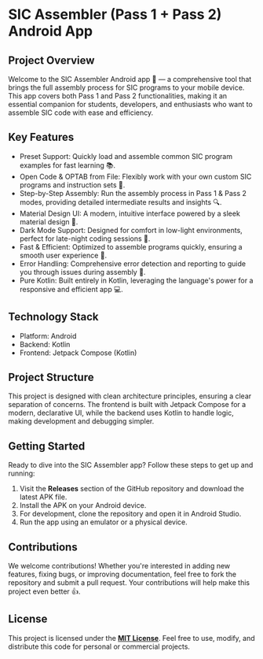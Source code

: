 <h1>SIC Assembler (Pass 1 + Pass 2) Android App</h1>

<h2>Project Overview</h2>
<p>Welcome to the SIC Assembler Android app 🤖 — a comprehensive tool that brings the full assembly process for SIC
    programs to your mobile device. This app covers both Pass 1 and Pass 2 functionalities, making it an essential
    companion for students, developers, and enthusiasts who want to assemble SIC code with ease and efficiency.</p>

<h2>Key Features</h2>
<ul>
    <li>Preset Support: Quickly load and assemble common SIC program examples for fast learning 📚.</li>
    <li>Open Code & OPTAB from File: Flexibly work with your own custom SIC programs and instruction sets 📁.</li>
    <li>Step-by-Step Assembly: Run the assembly process in Pass 1 & Pass 2 modes, providing detailed intermediate
        results and insights 🔍.</li>
    <li>Material Design UI: A modern, intuitive interface powered by a sleek material design 🎨.</li>
    <li>Dark Mode Support: Designed for comfort in low-light environments, perfect for late-night coding sessions 🌙.
    </li>
    <li>Fast & Efficient: Optimized to assemble programs quickly, ensuring a smooth user experience 🚀.</li>
    <li>Error Handling: Comprehensive error detection and reporting to guide you through issues during assembly 🚨.</li>
    <li>Pure Kotlin: Built entirely in Kotlin, leveraging the language's power for a responsive and efficient app 💻.
    </li>
</ul>

<h2>Technology Stack</h2>
<ul>
    <li>Platform: Android</li>
    <li>Backend: Kotlin</li>
    <li>Frontend: Jetpack Compose (Kotlin)</li>
</ul>

<h2>Project Structure</h2>
<p>This project is designed with clean architecture principles, ensuring a clear separation of concerns. The frontend is
    built with Jetpack Compose for a modern, declarative UI, while the backend uses Kotlin to handle logic, making
    development and debugging simpler.</p>

<h2>Getting Started</h2>
<p>Ready to dive into the SIC Assembler app? Follow these steps to get up and running:</p>
<ol>
    <li>Visit the <strong>Releases</strong> section of the GitHub repository and download the latest APK file.</li>
    <li>Install the APK on your Android device.</li>
    <li>For development, clone the repository and open it in Android Studio.</li>
    <li>Run the app using an emulator or a physical device.</li>
</ol>

<h2>Contributions</h2>
<p>We welcome contributions! Whether you're interested in adding new features, fixing bugs, or improving documentation,
    feel free to fork the repository and submit a pull request. Your contributions will help make this project even
    better 👍.</p>

<h2>License</h2>
<p>This project is licensed under the <strong><a href="LICENSE">MIT License</a></strong>. Feel free to use, modify, and
    distribute this code for personal or commercial projects.</p>

